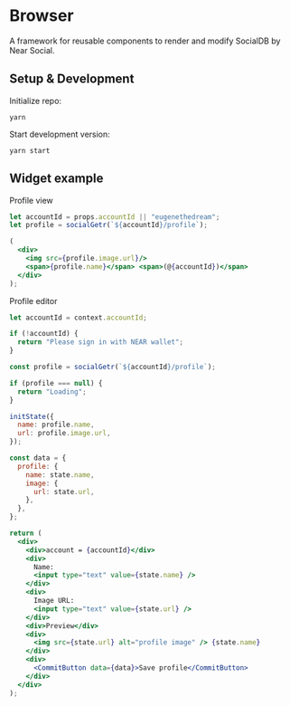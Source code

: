 # Browser

A framework for reusable components to render and modify SocialDB by Near Social.

## Setup & Development

Initialize repo:
```
yarn
```

Start development version:
```
yarn start
```

## Widget example

Profile view 

```jsx
let accountId = props.accountId || "eugenethedream";
let profile = socialGetr(`${accountId}/profile`);

(
  <div>
    <img src={profile.image.url}/>
    <span>{profile.name}</span> <span>(@{accountId})</span>
  </div>
);
```


Profile editor 

```jsx
let accountId = context.accountId;

if (!accountId) {
  return "Please sign in with NEAR wallet";
}

const profile = socialGetr(`${accountId}/profile`);

if (profile === null) {
  return "Loading";
}

initState({
  name: profile.name,
  url: profile.image.url,
});

const data = {
  profile: {
    name: state.name,
    image: {
      url: state.url,
    },
  },
};

return (
  <div>
    <div>account = {accountId}</div>
    <div>
      Name:
      <input type="text" value={state.name} />
    </div>
    <div>
      Image URL:
      <input type="text" value={state.url} />
    </div>
    <div>Preview</div>
    <div>
      <img src={state.url} alt="profile image" /> {state.name}
    </div>
    <div>
      <CommitButton data={data}>Save profile</CommitButton>
    </div>
  </div>
);

```
